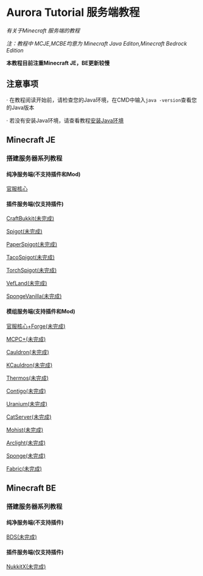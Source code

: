 # Aurora Tutorial 服务端教程

*有关于Minecraft 服务端的教程*

*注：教程中 MCJE,MCBE均意为 Minecraft Java Editon,Minecraft Bedrock Edition*

**本教程目前注重Minecraft JE，BE更新较慢**

## 注意事项

· 在教程阅读开始前，请检查您的Java环境，在CMD中输入`java -version`查看您的Java版本

· 若没有安装Java环境，请查看教程[安装Java环境](java/?id=如何配置java环境)

## Minecraft JE

### 搭建服务器系列教程

#### 纯净服务端(不支持插件和Mod)

[官服核心](minecraft/server/je/offical.md)

#### 插件服务端(仅支持插件)

[CraftBukkit(未完成)](minecraft/server/je/craftbukkit.md)

[Spigot(未完成)](minecraft/server/je/spigot.md)

[PaperSpigot(未完成)](minecraft/server/je/paperspigot.md)

[TacoSpigot(未完成)](minecraft/server/je/tacospigot.md)

[TorchSpigot(未完成)](minecraft/server/je/torchspigot.md)

[VefLand(未完成)](minecraft/server/je/vefland.md)

[SpongeVanilla(未完成)](minecraft/server/je/spongevanilla.md)

#### 模组服务端(支持插件和Mod)

[官服核心+Forge(未完成)](minecraft/server/je/offical+forge.md)

[MCPC+(未完成)](minecraft/server/je/mcpc+.md)

[Cauldron(未完成)](minecraft/server/je/cauldron.md)

[KCauldron(未完成)](minecraft/server/je/kcauldron.md)

[Thermos(未完成)](minecraft/server/je/thermos.md)

[Contigo(未完成)](minecraft/server/je/contigo.md)

[Uranium(未完成)](minecraft/server/je/uranium.md)

[CatServer(未完成)](minecraft/server/je/catserver.md)

[Mohist(未完成)](minecraft/server/je/mohist.md)

[Arclight(未完成)](minecraft/server/je/arclight.md)

[Sponge(未完成)](minecraft/server/je/sponge.md)

[Fabric(未完成)](minecraft/server/je/fabric.md)

## Minecraft BE

### 搭建服务器系列教程

#### 纯净服务端(不支持插件)

[BDS(未完成)](minecraft/server/be/bds.md)

#### 插件服务端(仅支持插件)

[NukkitX(未完成)](minecraft/server/be/nukkitx.md)


